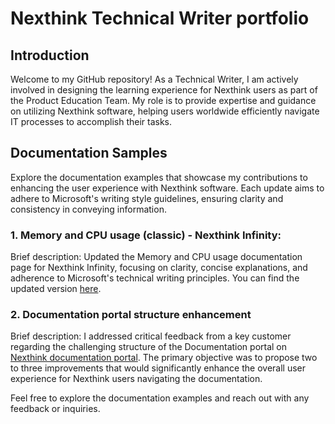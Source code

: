 # Nexthink Technical Writer portfolio
<h2>Introduction</h2>
<p>Welcome to my GitHub repository! As a Technical Writer, I am actively involved in designing the learning experience for Nexthink users as part of the Product Education Team. My role is to provide expertise and guidance on utilizing Nexthink software, helping users worldwide efficiently navigate IT processes to accomplish their tasks.</p>

<h2>Documentation Samples</h2>
<p>Explore the documentation examples that showcase my contributions to enhancing the user experience with Nexthink software. Each update aims to adhere to Microsoft's writing style guidelines, ensuring clarity and consistency in conveying information.</p>

<h3>1. Memory and CPU usage (classic) - Nexthink Infinity:</h3>
<p>Brief description: Updated the Memory and CPU usage documentation page for Nexthink Infinity, focusing on clarity, concise explanations, and adherence to Microsoft's technical writing principles. You can find the updated version <a href="https://github.com/kzhrro/nexthink/blob/main/docs/memory_and_CPUusage_NexthinkInfinity.md" target="_blank">here</a>.</p>

<h3>2. Documentation portal structure enhancement</h3>
<p>Brief description: I addressed critical feedback from a key customer regarding the challenging structure of the Documentation portal on <a href="https://docs.nexthink.com/platform/latest/overview" target="_blank">Nexthink documentation portal</a>. The primary objective was to propose two to three improvements that would significantly enhance the overall user experience for Nexthink users navigating the documentation.</p>


<p>Feel free to explore the documentation examples and reach out with any feedback or inquiries.</p>
